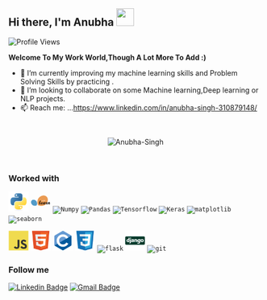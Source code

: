## Hi there, I'm Anubha <img src="https://raw.githubusercontent.com/TheDudeThatCode/TheDudeThatCode/master/Assets/Hi.gif" width=35 height=35>

![Profile Views](https://komarev.com/ghpvc/?username=Anubha-Singh&style=flat-square)


**Welcome To My Work World,Though A Lot More To Add :)**
- 🔭 I’m currently improving my machine learning skills and Problem Solving Skills by practicing .
- 👯 I’m looking to collaborate on some Machine learning,Deep learning or NLP projects.
- 📫 Reach me: ...https://www.linkedin.com/in/anubha-singh-310879148/
<br/>

<p align="center"> <img src="https://github-readme-stats.vercel.app/api?username=Anubha-Singh&show_icons=true" alt="Anubha-Singh" /> </p>
<br/>

### Worked with 

<code><img height="40" src="https://github.com/devicons/devicon/blob/master/icons/python/python-original.svg" title="python"></code>
<code><img height="40" src="https://raw.githubusercontent.com/github/explore/80688e429a7d4ef2fca1e82350fe8e3517d3494d/topics/scikit-learn/scikit-learn.png" title="sklearn"></code>
<code><img height="40" src="https://github.com/valohai/ml-logos/blob/master/numpy-simple.svg" title="Numpy"></code>
<code><img height="40" src="https://github.com/valohai/ml-logos/blob/master/pandas.svg" title ="Pandas"></code>
<code><img height="40" src="https://github.com/valohai/ml-logos/blob/master/tensorflow-text.svg" title ="Tensorflow"></code>
<code><img height="40" src="https://github.com/valohai/ml-logos/blob/master/keras.svg" title ="Keras"></code>
<code><img height="40" src="https://matplotlib.org/_static/logo2.svg" title="matplotlib"></code>
<code><img height="40" src="https://github.com/mwaskom/seaborn/blob/master/doc/_static/logo-wide-lightbg.svg" title="seaborn"></code>

<code><img height="40" src="https://github.com/devicons/devicon/blob/master/icons/javascript/javascript-original.svg" title="javascript"></code>
<code><img height="40" src="https://github.com/devicons/devicon/blob/master/icons/html5/html5-original.svg" title="html5"></code>
<code><img height="40" src="https://github.com/devicons/devicon/blob/master/icons/c/c-original.svg" title="C"></code>
<code><img height="40" src="https://github.com/devicons/devicon/blob/master/icons/css3/css3-original.svg" title="css"></code>
<code><img height="40" src="https://www.vectorlogo.zone/logos/pocoo_flask/pocoo_flask-icon.svg" title="flask"></code>
<code><img height="40" src="https://github.com/devicons/devicon/blob/master/icons/django/django-original.svg" title="django"></code>
<code><img height="40" src="https://www.vectorlogo.zone/logos/git-scm/git-scm-icon.svg" title="git"> </code>





### Follow me

[![Linkedin Badge](https://img.shields.io/badge/-Anubha%20Singh-blue?style=flat-circle&logo=Linkedin&logoColor=white&link=https://www.linkedin.com/in/anubha-singh-310879148/)](https://www.linkedin.com/in/anubha-singh-310879148/)
[![Gmail Badge](https://img.shields.io/badge/-@AnubhaSingh-d54b3d?style=flat-circle&labelColor=d54b3d&logo=gmail&logoColor=white&link=mailto:anubhabit687@gmail.com)](mailto:anubhabit687@gmail.com)
